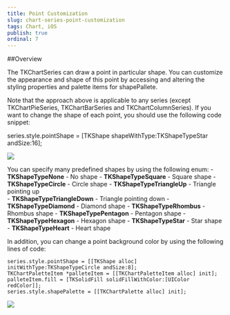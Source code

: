 ```yaml
---
title: Point Customization
slug: chart-series-point-customization
tags: Chart, iOS
publish: true
ordinal: 7
---
```


##Overview

The TKChartSeries can draw a point in particular shape. You can customize the appearance and shape of this point by accessing and altering the styling properties and palette items for shapePallete.

Note that the approach above is applicable to any series (except TKChartPieSeries, TKChartBarSeries and TKChartColumnSeries). If you want to change the shape of each point, you should use the following code snippet:

series.style.pointShape = [TKShape shapeWithType:TKShapeTypeStar andSize:16];

<img src="../images/chart-series-point001.png"/>

You can specify many predefined shapes by using the following enum:
    - **TKShapeTypeNone** - No shape
    - **TKShapeTypeSquare** - Square shape
    - **TKShapeTypeCircle** - Circle shape
    - **TKShapeTypeTriangleUp** - Triangle pointing up    
    - **TKShapeTypeTriangleDown** - Triangle pointing down
    - **TKShapeTypeDiamond** - Diamond shape
    - **TKShapeTypeRhombus** - Rhombus shape
    - **TKShapeTypePentagon** - Pentagon shape
    - **TKShapeTypeHexagon** - Hexagon shape
    - **TKShapeTypeStar** - Star shape
    - **TKShapeTypeHeart** - Heart shape

In addition, you can change a point background color by using the following lines of code:

    series.style.pointShape = [[TKShape alloc] initWithType:TKShapeTypeCircle andSize:8];
    TKChartPaletteItem *palleteItem = [[TKChartPaletteItem alloc] init];
    palleteItem.fill = [TKSolidFill solidFillWithColor:[UIColor redColor]];
    series.style.shapePalette = [[TKChartPalette alloc] init];

<img src="../images/chart-series-point002.png"/>



